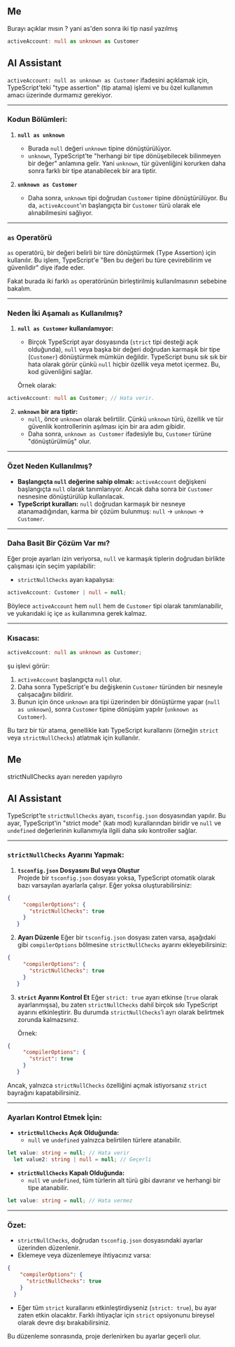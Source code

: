 
## Me
Burayı açıklar mısın ? yani as'den sonra iki tip nasıl yazılmış 


```typescript
activeAccount: null as unknown as Customer
```



## AI Assistant
`activeAccount: null as unknown as Customer` ifadesini açıklamak için, TypeScript'teki "type assertion" (tip atama) işlemi ve bu özel kullanımın amacı üzerinde durmamız gerekiyor.

---

### Kodun Bölümleri:
1. **`null as unknown`**
   - Burada `null` değeri `unknown` tipine dönüştürülüyor.
   - `unknown`, TypeScript'te "herhangi bir tipe dönüşebilecek bilinmeyen bir değer" anlamına gelir. Yani `unknown`, tür güvenliğini korurken daha sonra farklı bir tipe atanabilecek bir ara tiptir.

2. **`unknown as Customer`**
   - Daha sonra, `unknown` tipi doğrudan `Customer` tipine dönüştürülüyor. Bu da, `activeAccount`'ın başlangıçta bir `Customer` türü olarak ele alınabilmesini sağlıyor.

---

### `as` Operatörü
`as` operatörü, bir değeri belirli bir türe dönüştürmek (Type Assertion) için kullanılır. Bu işlem, TypeScript'e "Ben bu değeri bu türe çevirebilirim ve güvenlidir" diye ifade eder.

Fakat burada iki farklı `as` operatörünün birleştirilmiş kullanılmasının sebebine bakalım.

---

### Neden İki Aşamalı `as` Kullanılmış?
1. **`null as Customer` kullanılamıyor:**
   - Birçok TypeScript ayar dosyasında (`strict` tipi desteği açık olduğunda), `null` veya başka bir değeri doğrudan karmaşık bir tipe (`Customer`) dönüştürmek mümkün değildir. TypeScript bunu sık sık bir hata olarak görür çünkü `null` hiçbir özellik veya metot içermez. Bu, kod güvenliğini sağlar.
   
   Örnek olarak:
```typescript
activeAccount: null as Customer; // Hata verir.
```


2. **`unknown` bir ara tiptir:**
   - `null`, önce `unknown` olarak belirtilir. Çünkü `unknown` türü, özellik ve tür güvenlik kontrollerinin aşılması için bir ara adım gibidir.
   - Daha sonra, `unknown as Customer` ifadesiyle bu, `Customer` türüne "dönüştürülmüş" olur.

---

### Özet Neden Kullanılmış?
- **Başlangıçta `null` değerine sahip olmak:** `activeAccount` değişkeni başlangıçta `null` olarak tanımlanıyor. Ancak daha sonra bir `Customer` nesnesine dönüştürülüp kullanılacak.
- **TypeScript kuralları:** `null` doğrudan karmaşık bir nesneye atanamadığından, karma bir çözüm bulunmuş: `null` → `unknown` → `Customer`.

---

### Daha Basit Bir Çözüm Var mı?
Eğer proje ayarları izin veriyorsa, `null` ve karmaşık tiplerin doğrudan birlikte çalışması için seçim yapılabilir:
- `strictNullChecks` ayarı kapalıysa:
```typescript
activeAccount: Customer | null = null;
```

  Böylece `activeAccount` hem `null` hem de `Customer` tipi olarak tanımlanabilir, ve yukarıdaki iç içe `as` kullanımına gerek kalmaz.

---

### Kısacası:
```typescript
activeAccount: null as unknown as Customer;
```

şu işlevi görür:
1. `activeAccount` başlangıçta `null` olur.
2. Daha sonra TypeScript'e bu değişkenin `Customer` türünden bir nesneyle çalışacağını bildirir.
3. Bunun için önce `unknown` ara tipi üzerinden bir dönüştürme yapar (`null as unknown`), sonra `Customer` tipine dönüşüm yapılır (`unknown as Customer`).

Bu tarz bir tür atama, genellikle katı TypeScript kurallarını (örneğin `strict` veya `strictNullChecks`) atlatmak için kullanılır.

## Me
strictNullChecks ayarı nereden yapılıyro

## AI Assistant
TypeScript’te `strictNullChecks` ayarı, `tsconfig.json` dosyasından yapılır. Bu ayar, TypeScript'in "strict mode" (katı mod) kurallarından biridir ve `null` ve `undefined` değerlerinin kullanımıyla ilgili daha sıkı kontroller sağlar.

---

### `strictNullChecks` Ayarını Yapmak:

1. **`tsconfig.json` Dosyasını Bul veya Oluştur**  
   Projede bir `tsconfig.json` dosyası yoksa, TypeScript otomatik olarak bazı varsayılan ayarlarla çalışır. Eğer yoksa oluşturabilirsiniz:
```json
{
     "compilerOptions": {
       "strictNullChecks": true
     }
   }
```


2. **Ayarı Düzenle**
   Eğer bir `tsconfig.json` dosyası zaten varsa, aşağıdaki gibi `compilerOptions` bölmesine `strictNullChecks` ayarını ekleyebilirsiniz:

```json
{
     "compilerOptions": {
       "strictNullChecks": true
     }
   }
```


3. **`strict` Ayarını Kontrol Et**
   Eğer `strict: true` ayarı etkinse (`true` olarak ayarlanmışsa), bu zaten `strictNullChecks` dahil birçok sıkı TypeScript ayarını etkinleştirir. Bu durumda `strictNullChecks`’i ayrı olarak belirtmek zorunda kalmazsınız.

   Örnek:
```json
{
     "compilerOptions": {
       "strict": true
     }
   }
```

   Ancak, yalnızca `strictNullChecks` özelliğini açmak istiyorsanız `strict` bayrağını kapatabilirsiniz.

---

### Ayarları Kontrol Etmek İçin:
- **`strictNullChecks` Açık Olduğunda:**
  - `null` ve `undefined` yalnızca belirtilen türlere atanabilir.
```typescript
let value: string = null; // Hata verir
  let value2: string | null = null; // Geçerli
```


- **`strictNullChecks` Kapalı Olduğunda:**
  - `null` ve `undefined`, tüm türlerin alt türü gibi davranır ve herhangi bir tipe atanabilir.
```typescript
let value: string = null; // Hata vermez
```


---

### Özet:
- `strictNullChecks`, doğrudan `tsconfig.json` dosyasındaki ayarlar üzerinden düzenlenir.
- Eklemeye veya düzenlemeye ihtiyacınız varsa:
```json
{
    "compilerOptions": {
      "strictNullChecks": true
    }
  }
```

- Eğer tüm `strict` kurallarını etkinleştirdiyseniz (`strict: true`), bu ayar zaten etkin olacaktır. Farklı ihtiyaçlar için `strict` opsiyonunu bireysel olarak devre dışı bırakabilirsiniz.

Bu düzenleme sonrasında, proje derlenirken bu ayarlar geçerli olur.
